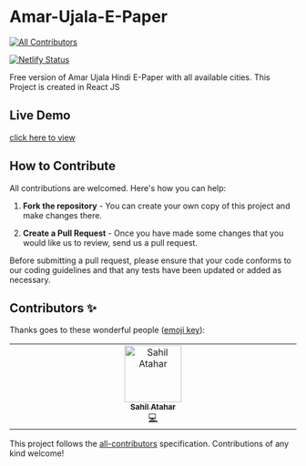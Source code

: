 # Amar-Ujala-E-Paper
<!-- ALL-CONTRIBUTORS-BADGE:START - Do not remove or modify this section -->
[![All Contributors](https://img.shields.io/badge/all_contributors-1-orange.svg?style=flat-square)](#contributors-)
<!-- ALL-CONTRIBUTORS-BADGE:END -->
[![Netlify Status](https://api.netlify.com/api/v1/badges/0d9acad7-160f-4d9a-8b61-d01c4ae25f4a/deploy-status)](https://app.netlify.com/sites/epaper-amar-ujala-hindi-reactjs/deploys)

Free version of Amar Ujala Hindi E-Paper with all available cities. This Project is created in React JS

## Live Demo

[click here to view](https://epaper-amar-ujala-hindi-reactjs.netlify.app/)

## How to Contribute

All contributions are welcomed. Here's how you can help:

1. **Fork the repository** - You can create your own copy of this project and make changes there.

2. **Create a Pull Request** - Once you have made some changes that you would like us to review, send us a pull request.

Before submitting a pull request, please ensure that your code conforms to our coding guidelines and that any tests have been updated or added as necessary.

<!-- readme: contributors -start -->
<!-- readme: contributors -end -->

## Contributors ✨

Thanks goes to these wonderful people ([emoji key](https://allcontributors.org/docs/en/emoji-key)):

<!-- ALL-CONTRIBUTORS-LIST:START - Do not remove or modify this section -->
<!-- prettier-ignore-start -->
<!-- markdownlint-disable -->
<table>
  <tbody>
    <tr>
      <td align="center" valign="top" width="14.28%"><a href="https://linktr.ee/sahilatahar"><img src="https://avatars.githubusercontent.com/u/100127570?v=4?s=100" width="100px;" alt="Sahil Atahar"/><br /><sub><b>Sahil Atahar</b></sub></a><br /><a href="https://github.com/himanshuchandola/Amar-Ujala-E-Paper/commits?author=sahilatahar" title="Code">💻</a></td>
    </tr>
  </tbody>
</table>

<!-- markdownlint-restore -->
<!-- prettier-ignore-end -->

<!-- ALL-CONTRIBUTORS-LIST:END -->

This project follows the [all-contributors](https://github.com/all-contributors/all-contributors) specification. Contributions of any kind welcome!